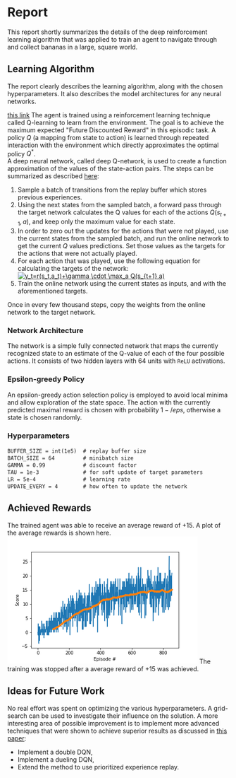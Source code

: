 # Report
This report shortly summarizes the details of the deep reinforcement learning algorithm that was applied
to train an agent to navigate through and collect bananas in a large, square world. 

## Learning Algorithm
The report clearly describes the learning algorithm, along with the chosen hyperparameters. It also describes the model architectures for any neural networks.

[this link](https://storage.googleapis.com/deepmind-media/dqn/DQNNaturePaper.pdf)
The agent is trained using a reinforcement learning technique called Q-learning to learn from the environment. 
The goal is to achieve the maximum expected "Future Discounted Reward" in this episodic task.
A policy $Q$ (a mapping from state to action) is learned through repeated interaction with the environment which directly approximates the optimal policy $Q^*$.  
A deep neural network, called deep Q-network, is used to create a function approximation of the values of the state-action pairs. The steps can be summarized as described [here](https://nervanasystems.github.io/coach/algorithms/value_optimization/dqn/):


1. Sample a batch of transitions from the replay buffer which stores previous experiences.
2. Using the next states from the sampled batch, a forward pass through the target network calculates the Q values for each of the actions $Q(s_{t+1},a)$, and keep only the maximum value for each state.
3. In order to zero out the updates for the actions that were not played, use the current states from the sampled batch, and run the online network to get the current $Q$ values predictions. Set those values as the targets for the actions that were not actually played.
4. For each action that was played, use the following equation for calculating the targets of the network:​
<a href="https://www.codecogs.com/eqnedit.php?latex=y_t=r(s_t,a_t)&plus;\gamma&space;\cdot&space;\max_a&space;Q(s_{t&plus;1},a)" target="_blank"><img src="https://latex.codecogs.com/gif.latex?y_t=r(s_t,a_t)&plus;\gamma&space;\cdot&space;\max_a&space;Q(s_{t&plus;1},a)" title="y_t=r(s_t,a_t)+\gamma \cdot \max_a Q(s_{t+1},a)" /></a>
5. Train the online network using the current states as inputs, and with the aforementioned targets.

Once in every few thousand steps, copy the weights from the online network to the target network.

### Network Architecture
The network is a simple fully connected network that maps the currently recognized state to an estimate of the Q-value of each of the four possible actions.
It consists of two hidden layers with 64 units with `ReLU` activations.

### Epsilon-greedy Policy
An epsilon-greedy action selection policy is employed to avoid local minima and allow exploration of the state space. The action with the currently predicted maximal reward is chosen with probability $1-/eps$, otherwise a state is chosen randomly.

### Hyperparameters
```
BUFFER_SIZE = int(1e5)  # replay buffer size
BATCH_SIZE = 64         # minibatch size
GAMMA = 0.99            # discount factor
TAU = 1e-3              # for soft update of target parameters
LR = 5e-4               # learning rate 
UPDATE_EVERY = 4        # how often to update the network
```

## Achieved Rewards
The trained agent was able to receive an average reward of +15. A plot of the average rewards is shown here.
![Scores](Score.png "Agent score over episodes")
The training was stopped after a average reward of +15 was achieved.

## Ideas for Future Work
No real effort was spent on optimizing the various hyperparameters. A grid-search can be used to investigate their influence on the solution. A more interesting area of possible improvement is to implement more advanced techniques that were shown to
achieve superior results as discussed in [this paper](https://storage.googleapis.com/deepmind-media/dqn/DQNNaturePaper.pdf):
- Implement a double DQN, 
- Implement a dueling DQN, 
- Extend the method to use prioritized experience replay.